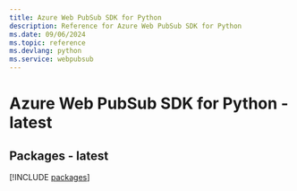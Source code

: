 ```yaml
---
title: Azure Web PubSub SDK for Python
description: Reference for Azure Web PubSub SDK for Python
ms.date: 09/06/2024
ms.topic: reference
ms.devlang: python
ms.service: webpubsub
---
```

# Azure Web PubSub SDK for Python - latest
## Packages - latest
[!INCLUDE [packages](web-pubsub-index.md)]